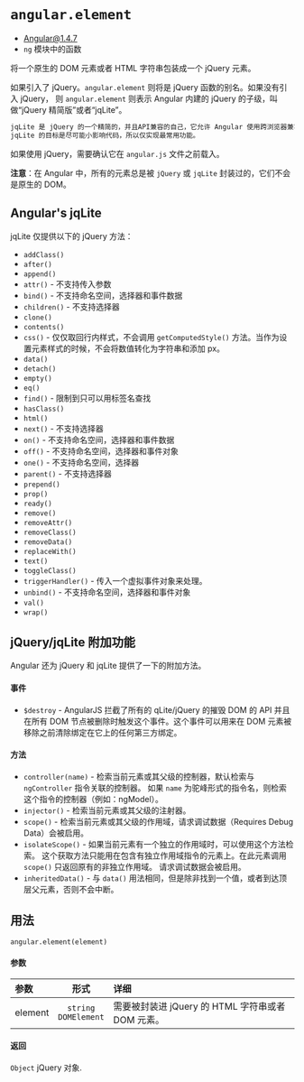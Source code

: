 # `angular.element`
- Angular@1.4.7
- `ng` 模块中的函数

将一个原生的 DOM 元素或者 HTML 字符串包装成一个 jQuery 元素。

如果引入了 jQuery。`angular.element` 则将是 jQuery 函数的别名。如果没有引入 jQuery，
则 `angular.element` 则表示 Angular 内建的 jQuery 的子级，叫做“jQuery 精简版”或者“jqLite”。

``` html
jqLite 是 jQuery 的一个精简的，并且API兼容的自己，它允许 Angular 使用跨浏览器兼容的方式操纵 DOM。
jqLite 的目标是尽可能小影响代码，所以仅实现最常用功能。
```

如果使用 jQuery，需要确认它在 `angular.js` 文件之前载入。

**注意**：在 Angular 中，所有的元素总是被 `jQuery` 或 `jqLite` 封装过的，它们不会是原生的 DOM。

## Angular's jqLite

jqLite 仅提供以下的 jQuery 方法：

- `addClass()`
- `after()`
- `append()`
- `attr()` - 不支持传入参数
- `bind()` - 不支持命名空间，选择器和事件数据
- `children()` - 不支持选择器
- `clone()`
- `contents()`
- `css()` - 仅仅取回行内样式，不会调用 `getComputedStyle()` 方法。当作为设置元素样式的时候，不会将数值转化为字符串和添加 px。
- `data()`
- `detach()`
- `empty()`
- `eq()`
- `find()` - 限制到只可以用标签名查找
- `hasClass()`
- `html()`
- `next()` - 不支持选择器
- `on()` - 不支持命名空间，选择器和事件数据
- `off()` - 不支持命名空间，选择器和事件对象
- `one()` - 不支持命名空间，选择器
- `parent()` - 不支持选择器
- `prepend()`
- `prop()`
- `ready()`
- `remove()`
- `removeAttr()`
- `removeClass()`
- `removeData()`
- `replaceWith()`
- `text()`
- `toggleClass()`
- `triggerHandler()` - 传入一个虚拟事件对象来处理。
- `unbind()` - 不支持命名空间，选择器和事件对象
- `val()`
- `wrap()`

## jQuery/jqLite 附加功能

Angular 还为 jQuery 和 jqLite 提供了一下的附加方法。

#### 事件

- `$destroy` - AngularJS 拦截了所有的 qLite/jQuery 的摧毁 DOM 的 API 并且在所有 DOM
节点被删除时触发这个事件。这个事件可以用来在 DOM 元素被移除之前清除绑定在它上的任何第三方绑定。

#### 方法

- `controller(name)` - 检索当前元素或其父级的控制器，默认检索与 `ngController` 指令关联的控制器。
如果 `name` 为驼峰形式的指令名，则检索这个指令的控制器（例如：ngModel）。
- `injector()` - 检索当前元素或其父级的注射器。
- `scope()` - 检索当前元素或其父级的作用域，请求调试数据（Requires Debug Data）会被启用。
- `isolateScope()` - 如果当前元素有一个独立的作用域时，可以使用这个方法检索。
这个获取方法只能用在包含有独立作用域指令的元素上。在此元素调用 `scope()` 只返回原有的非独立作用域。
请求调试数据会被启用。
- `inheritedData()` - 与 `data()` 用法相同，但是除非找到一个值，或者到达顶层父元素，否则不会中断。

## 用法

`angular.element(element)`

#### 参数

| 参数 | 形式 | 详细 |
|:----|:---:|:----|
|element|`string`<br>`DOMElement`| 需要被封装进 jQuery 的 HTML 字符串或者 DOM 元素。|


#### 返回

`Object` jQuery 对象.
